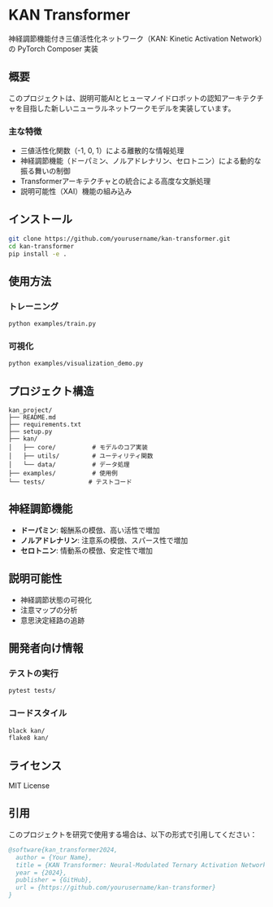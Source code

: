# KAN Transformer

神経調節機能付き三値活性化ネットワーク（KAN: Kinetic Activation Network）の PyTorch Composer 実装

## 概要

このプロジェクトは、説明可能AIとヒューマノイドロボットの認知アーキテクチャを目指した新しいニューラルネットワークモデルを実装しています。

### 主な特徴

- 三値活性化関数（-1, 0, 1）による離散的な情報処理
- 神経調節機能（ドーパミン、ノルアドレナリン、セロトニン）による動的な振る舞いの制御
- Transformerアーキテクチャとの統合による高度な文脈処理
- 説明可能性（XAI）機能の組み込み

## インストール

```bash
git clone https://github.com/yourusername/kan-transformer.git
cd kan-transformer
pip install -e .
```

## 使用方法

### トレーニング

```bash
python examples/train.py
```

### 可視化

```bash
python examples/visualization_demo.py
```

## プロジェクト構造

```
kan_project/
├── README.md
├── requirements.txt
├── setup.py
├── kan/
│   ├── core/          # モデルのコア実装
│   ├── utils/         # ユーティリティ関数
│   └── data/          # データ処理
├── examples/          # 使用例
└── tests/            # テストコード
```

## 神経調節機能

- **ドーパミン**: 報酬系の模倣、高い活性で増加
- **ノルアドレナリン**: 注意系の模倣、スパース性で増加
- **セロトニン**: 情動系の模倣、安定性で増加

## 説明可能性

- 神経調節状態の可視化
- 注意マップの分析
- 意思決定経路の追跡

## 開発者向け情報

### テストの実行

```bash
pytest tests/
```

### コードスタイル

```bash
black kan/
flake8 kan/
```

## ライセンス

MIT License

## 引用

このプロジェクトを研究で使用する場合は、以下の形式で引用してください：

```bibtex
@software{kan_transformer2024,
  author = {Your Name},
  title = {KAN Transformer: Neural-Modulated Ternary Activation Network},
  year = {2024},
  publisher = {GitHub},
  url = {https://github.com/yourusername/kan-transformer}
}
``` 